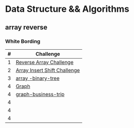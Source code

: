 # Data Structure && Algorithms 
## array reverse 

### White Bording 

| # | Challenge |
|----------|----------|
| 1 | [Reverse Array Challenge](./array-reverse/WhiteBord-array-reverse.md) |
| 2 | [Array Insert Shift Challenge](./array-insert-shift/array-insert-shift.md) |
| 3 | [array -binary-tree](./array-binary-search/assets/Untitled%20(2).jpg) |
| 4 | [Graph](./sorting/graph/assets/cc37.jpg) |
| 4 | [graph-business-trip](./sorting/graph/assets/cc37.jpg) |
| 4 | []() |
| 4 | []() |
| 4 | []() |



<!-- | 4|  | [Linked list ](./linked_list/assets/1.jpg) |
| 5|  | [Linked list insertions ](./linked_list_insertions/assets/append%20function.jpg) |
| 6|  | [Linked list Kth](./linked_list_kth/assets/Kth.jpg) |
| 7|  | [Linked list zip ](./linked_list_insertions/assets/insert%20after%20fun.jpg) |
| 8|  | [stack and queue]() |
| 9|  | [stack and queue pseudo]() |
| 10|  | [Tree ]() |
| 11|  | [Tree-max ](./trees/assets/maxtree.jpg) | -->


